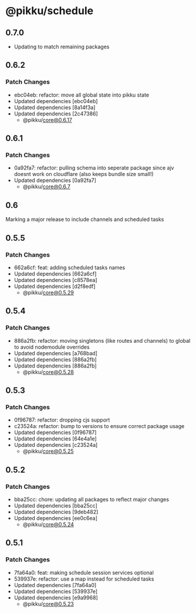 # @pikku/schedule

## 0.7.0

- Updating to match remaining packages

## 0.6.2

### Patch Changes

- ebc04eb: refactor: move all global state into pikku state
- Updated dependencies [ebc04eb]
- Updated dependencies [8a14f3a]
- Updated dependencies [2c47386]
  - @pikku/core@0.6.17

## 0.6.1

### Patch Changes

- 0a92fa7: refactor: pulling schema into seperate package since ajv doesnt work on cloudflare (also keeps bundle size small!)
- Updated dependencies [0a92fa7]
  - @pikku/core@0.6.7

## 0.6

Marking a major release to include channels and scheduled tasks

## 0.5.5

### Patch Changes

- 662a6cf: feat: adding scheduled tasks names
- Updated dependencies [662a6cf]
- Updated dependencies [c8578ea]
- Updated dependencies [d2f8edf]
  - @pikku/core@0.5.29

## 0.5.4

### Patch Changes

- 886a2fb: refactor: moving singletons (like routes and channels) to global to avoid nodemodule overrides
- Updated dependencies [a768bad]
- Updated dependencies [886a2fb]
- Updated dependencies [886a2fb]
  - @pikku/core@0.5.28

## 0.5.3

### Patch Changes

- 0f96787: refactor: dropping cjs support
- c23524a: refactor: bump to versions to ensure correct package usage
- Updated dependencies [0f96787]
- Updated dependencies [64e4a1e]
- Updated dependencies [c23524a]
  - @pikku/core@0.5.25

## 0.5.2

### Patch Changes

- bba25cc: chore: updating all packages to reflect major changes
- Updated dependencies [bba25cc]
- Updated dependencies [9deb482]
- Updated dependencies [ee0c6ea]
  - @pikku/core@0.5.24

## 0.5.1

### Patch Changes

- 7fa64a0: feat: making schedule session services optional
- 539937e: refactor: use a map instead for scheduled tasks
- Updated dependencies [7fa64a0]
- Updated dependencies [539937e]
- Updated dependencies [e9a9968]
  - @pikku/core@0.5.23
